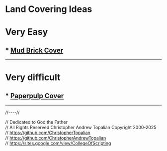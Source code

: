 # Land Covering Ideas

# Very Easy
## * [Mud Brick Cover](methods/mud_brick_cover.md)  

---

# Very difficult
## * [Paperpulp Cover](methods/paper_pulp_cover.md)  

---

//----//

// Dedicated to God the Father  
// All Rights Reserved Christopher Andrew Topalian Copyright 2000-2025  
// https://github.com/ChristopherTopalian  
// https://github.com/ChristopherAndrewTopalian  
// https://sites.google.com/view/CollegeOfScripting

